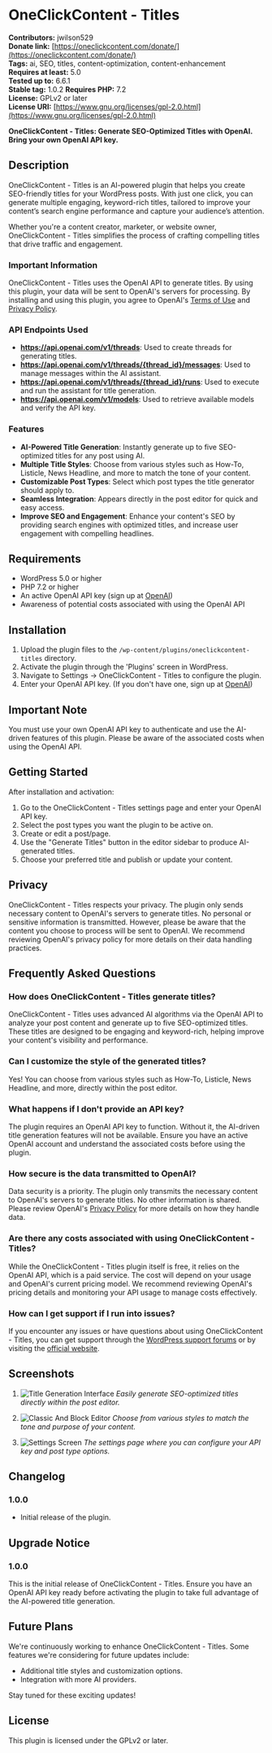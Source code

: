 # OneClickContent - Titles

**Contributors:** jwilson529  
**Donate link:** [https://oneclickcontent.com/donate/](https://oneclickcontent.com/donate/)  
**Tags:** ai, SEO, titles, content-optimization, content-enhancement  
**Requires at least:** 5.0  
**Tested up to:** 6.6.1  
**Stable tag:** 1.0.2 
**Requires PHP:** 7.2  
**License:** GPLv2 or later  
**License URI:** [https://www.gnu.org/licenses/gpl-2.0.html](https://www.gnu.org/licenses/gpl-2.0.html)  

**OneClickContent - Titles: Generate SEO-Optimized Titles with OpenAI. Bring your own OpenAI API key.**

## Description

OneClickContent - Titles is an AI-powered plugin that helps you create SEO-friendly titles for your WordPress posts. With just one click, you can generate multiple engaging, keyword-rich titles, tailored to improve your content’s search engine performance and capture your audience’s attention.

Whether you're a content creator, marketer, or website owner, OneClickContent - Titles simplifies the process of crafting compelling titles that drive traffic and engagement.

### Important Information

OneClickContent - Titles uses the OpenAI API to generate titles. By using this plugin, your data will be sent to OpenAI's servers for processing. By installing and using this plugin, you agree to OpenAI's [Terms of Use](https://openai.com/terms) and [Privacy Policy](https://openai.com/privacy).

### API Endpoints Used
- **https://api.openai.com/v1/threads**: Used to create threads for generating titles.
- **https://api.openai.com/v1/threads/{thread_id}/messages**: Used to manage messages within the AI assistant.
- **https://api.openai.com/v1/threads/{thread_id}/runs**: Used to execute and run the assistant for title generation.
- **https://api.openai.com/v1/models**: Used to retrieve available models and verify the API key.

### Features

- **AI-Powered Title Generation**: Instantly generate up to five SEO-optimized titles for any post using AI.
- **Multiple Title Styles**: Choose from various styles such as How-To, Listicle, News Headline, and more to match the tone of your content.
- **Customizable Post Types**: Select which post types the title generator should apply to.
- **Seamless Integration**: Appears directly in the post editor for quick and easy access.
- **Improve SEO and Engagement**: Enhance your content's SEO by providing search engines with optimized titles, and increase user engagement with compelling headlines.

## Requirements

- WordPress 5.0 or higher
- PHP 7.2 or higher
- An active OpenAI API key (sign up at [OpenAI](https://openai.com/))
- Awareness of potential costs associated with using the OpenAI API

## Installation

1. Upload the plugin files to the `/wp-content/plugins/oneclickcontent-titles` directory.
2. Activate the plugin through the 'Plugins' screen in WordPress.
3. Navigate to Settings -> OneClickContent - Titles to configure the plugin.
4. Enter your OpenAI API key. (If you don't have one, sign up at [OpenAI](https://openai.com/))

## Important Note

You must use your own OpenAI API key to authenticate and use the AI-driven features of this plugin. Please be aware of the associated costs when using the OpenAI API.

## Getting Started

After installation and activation:
1. Go to the OneClickContent - Titles settings page and enter your OpenAI API key.
2. Select the post types you want the plugin to be active on.
3. Create or edit a post/page.
4. Use the "Generate Titles" button in the editor sidebar to produce AI-generated titles.
5. Choose your preferred title and publish or update your content.

## Privacy

OneClickContent - Titles respects your privacy. The plugin only sends necessary content to OpenAI's servers to generate titles. No personal or sensitive information is transmitted. However, please be aware that the content you choose to process will be sent to OpenAI. We recommend reviewing OpenAI's privacy policy for more details on their data handling practices.

## Frequently Asked Questions

### How does OneClickContent - Titles generate titles?

OneClickContent - Titles uses advanced AI algorithms via the OpenAI API to analyze your post content and generate up to five SEO-optimized titles. These titles are designed to be engaging and keyword-rich, helping improve your content's visibility and performance.

### Can I customize the style of the generated titles?

Yes! You can choose from various styles such as How-To, Listicle, News Headline, and more, directly within the post editor.

### What happens if I don't provide an API key?

The plugin requires an OpenAI API key to function. Without it, the AI-driven title generation features will not be available. Ensure you have an active OpenAI account and understand the associated costs before using the plugin.

### How secure is the data transmitted to OpenAI?

Data security is a priority. The plugin only transmits the necessary content to OpenAI's servers to generate titles. No other information is shared. Please review OpenAI's [Privacy Policy](https://openai.com/privacy) for more details on how they handle data.

### Are there any costs associated with using OneClickContent - Titles?

While the OneClickContent - Titles plugin itself is free, it relies on the OpenAI API, which is a paid service. The cost will depend on your usage and OpenAI's current pricing model. We recommend reviewing OpenAI's pricing details and monitoring your API usage to manage costs effectively.

### How can I get support if I run into issues?

If you encounter any issues or have questions about using OneClickContent - Titles, you can get support through the [WordPress support forums](https://wordpress.org/support/plugin/oneclickcontent-titles) or by visiting the [official website](https://github.com/jwilson529/occ-titles).

## Screenshots

1. ![Title Generation Interface](assets/OneClickContentTitles-Block.png)
   *Easily generate SEO-optimized titles directly within the post editor.*

2. ![Classic And Block Editor](assets/OneClickContentTitles.png)
   *Choose from various styles to match the tone and purpose of your content.*

3. ![Settings Screen](assets/OneClickContentTitles-Settings.png)
   *The settings page where you can configure your API key and post type options.*

## Changelog

### 1.0.0
* Initial release of the plugin.

## Upgrade Notice

### 1.0.0
This is the initial release of OneClickContent - Titles. Ensure you have an OpenAI API key ready before activating the plugin to take full advantage of the AI-powered title generation.

## Future Plans

We're continuously working to enhance OneClickContent - Titles. Some features we're considering for future updates include:
- Additional title styles and customization options.
- Integration with more AI providers.

Stay tuned for these exciting updates!

## License

This plugin is licensed under the GPLv2 or later.
